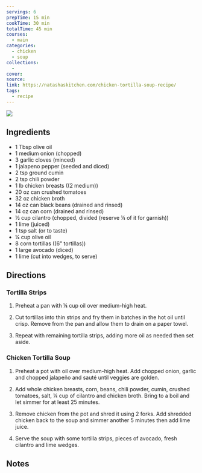 ```yaml
---
servings: 6
prepTime: 15 min
cookTime: 30 min
totalTime: 45 min
courses:
  - main
categories:
  - chicken
  - soup
collections:
  -
cover:
source:
link: https://natashaskitchen.com/chicken-tortilla-soup-recipe/
tags:
  - recipe
---
```


![](Extras/Attachments/chickenTortillaSoup.png)


## Ingredients

- 1 Tbsp olive oil
- 1 medium onion (chopped)
- 3 garlic cloves (minced)
- 1 jalapeno pepper (seeded and diced)
- 2 tsp ground cumin
- 2 tsp chili powder
- 1 lb chicken breasts ((2 medium))
- 20 oz can crushed tomatoes
- 32 oz chicken broth
- 14 oz can black beans (drained and rinsed)
- 14 oz can corn (drained and rinsed)
- ½ cup cilantro (chopped, divided (reserve ¼ of it for garnish))
- 1 lime (juiced)
- 1 tsp salt (or to taste)
- ¼ cup olive oil
- 8 corn tortillas ((6" tortillas))
- 1 large avocado (diced)
- 1 lime (cut into wedges, to serve)


## Directions

### Tortilla Strips

1. Preheat a pan with ¼ cup oil over medium-high heat.

2. Cut tortillas into thin strips and fry them in batches in the hot oil until crisp. Remove from the pan and allow them to drain on a paper towel.

3. Repeat with remaining tortilla strips, adding more oil as needed then set aside.

### Chicken Tortilla Soup

1. Preheat a pot with oil over medium-high heat. Add chopped onion, garlic and chopped jalapeño and sauté until veggies are golden.

2. Add whole chicken breasts, corn, beans, chili powder, cumin, crushed tomatoes, salt, ¼ cup of cilantro and chicken broth. Bring to a boil and let simmer for at least 25 minutes.

3. Remove chicken from the pot and shred it using 2 forks. Add shredded chicken back to the soup and simmer another 5 minutes then add lime juice.

4. Serve the soup with some tortilla strips, pieces of avocado, fresh cilantro and lime wedges.


## Notes
